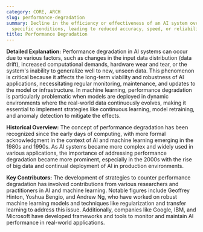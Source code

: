 ```yaml
---
category: CORE, ARCH
slug: performance-degradation
summary: Decline in the efficiency or effectiveness of an AI system over time or under
  specific conditions, leading to reduced accuracy, speed, or reliability.
title: Performance Degradation
---
```


**Detailed Explanation:** Performance degradation in AI systems can occur due to various factors, such as changes in the input data distribution (data drift), increased computational demands, hardware wear and tear, or the system's inability to generalize well to new, unseen data. This phenomenon is critical because it affects the long-term viability and robustness of AI applications, necessitating regular monitoring, maintenance, and updates to the model or infrastructure. In machine learning, performance degradation is particularly problematic when models are deployed in dynamic environments where the real-world data continuously evolves, making it essential to implement strategies like continuous learning, model retraining, and anomaly detection to mitigate the effects.

**Historical Overview:** The concept of performance degradation has been recognized since the early days of computing, with more formal acknowledgment in the context of AI and machine learning emerging in the 1980s and 1990s. As AI systems became more complex and widely used in various applications, the importance of addressing performance degradation became more prominent, especially in the 2000s with the rise of big data and continual deployment of AI in production environments.

**Key Contributors:** The development of strategies to counter performance degradation has involved contributions from various researchers and practitioners in AI and machine learning. Notable figures include Geoffrey Hinton, Yoshua Bengio, and Andrew Ng, who have worked on robust machine learning models and techniques like regularization and transfer learning to address this issue. Additionally, companies like Google, IBM, and Microsoft have developed frameworks and tools to monitor and maintain AI performance in real-world applications.